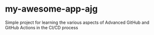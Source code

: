 # my-awesome-app-ajg
Simple project for learning the various aspects of Advanced GitHub and GitHub Actions in the CI/CD process
